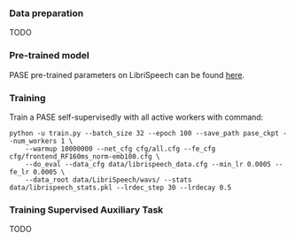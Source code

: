 ### Data preparation

TODO

### Pre-trained model

PASE pre-trained parameters on LibriSpeech can be found <a href='veu.talp.cat/models/PASE.ckpt'>here</a>.

### Training

Train a PASE self-supervisedly with all active workers with command:

```
python -u train.py --batch_size 32 --epoch 100 --save_path pase_ckpt --num_workers 1 \
	--warmup 10000000 --net_cfg cfg/all.cfg --fe_cfg cfg/frontend_RF160ms_norm-emb100.cfg \
	--do_eval --data_cfg data/librispeech_data.cfg --min_lr 0.0005 --fe_lr 0.0005 \
	--data_root data/LibriSpeech/wavs/ --stats data/librispeech_stats.pkl --lrdec_step 30 --lrdecay 0.5
```

### Training Supervised Auxiliary Task

TODO

